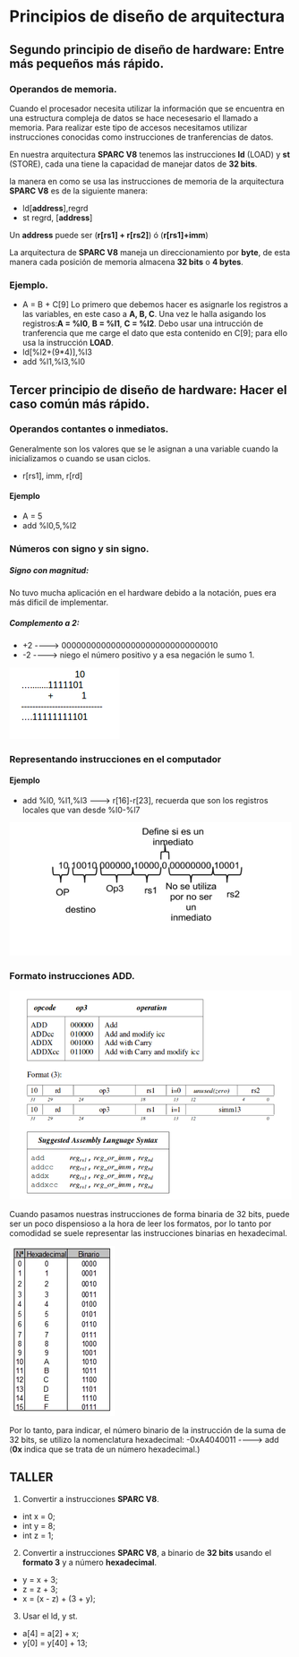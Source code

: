 # Principios de diseño de arquitectura
## Segundo principio de diseño de hardware: Entre más pequeños más rápido.
### Operandos de memoria.

Cuando el procesador necesita utilizar la información que se encuentra en una estructura compleja de datos se hace necesesario el llamado a memoria. Para realizar este tipo de accesos necesitamos utilizar instrucciones conocidas como instrucciones de tranferencias de datos.

En nuestra arquitectura **SPARC V8** tenemos las instrucciones **ld** (LOAD) y **st** (STORE), cada una tiene la capacidad de manejar datos de **32 bits**.

la manera en como se usa las instrucciones de memoria de la arquitectura **SPARC V8** es de la siguiente manera:

- ld[**address**],regrd
- st regrd, [**address**]

Un **address** puede ser (**r[rs1] + r[rs2]**) ó (**r[rs1]+imm**)

La arquitectura de **SPARC V8** maneja un direccionamiento por **byte**, de esta manera cada posición de memoria almacena **32 bits** o **4 bytes**.


### Ejemplo.

- A = B + C[9]
Lo primero que debemos hacer es asignarle los registros a las variables, en este caso a **A, B, C**.
Una vez le halla asigando los registros:**A = %l0**,  **B = %l1**, **C = %l2**. Debo usar una intrucción de tranferencia que me carge el dato que esta contenido en C[9]; para ello usa la instrucción **LOAD**.
- ld[%l2+(9*4)],%l3
- add %l1,%l3,%l0
## Tercer principio de diseño de hardware: Hacer el caso común más rápido.

### Operandos contantes o inmediatos.
Generalmente son los valores que se le asignan a una variable cuando la inicializamos o cuando se usan ciclos.

- r[rs1], imm, r[rd]
#### Ejemplo
- A = 5
- add %l0,5,%l2
### Números con signo y sin signo.
##### Signo con magnitud:
No tuvo mucha aplicación en el hardware debido a la notación, pues era más dificil de implementar.

##### Complemento a 2:

- +2 ----> 00000000000000000000000000000010
- -2 ----> niego el número positivo y a esa negación le sumo 1.

![Complemento a 2](./images/complemento2.png "Complemento a 2")

### Representando instrucciones en el computador
#### Ejemplo
- add %l0, %l1,%l3 ---> r[16]-r[23], recuerda que son los registros locales que van desde %l0-%l7


![Instrucciones](./images/instruccionadd.png "Instruccion")

### Formato instrucciones ADD.

![Formato add](./images/formatoadd.png "Formato add")

Cuando pasamos nuestras instrucciones de forma binaria de 32 bits, puede ser un poco dispensioso a la hora de leer los formatos, por lo tanto por comodidad se suele representar las instrucciones binarias en hexadecimal.


![Tabla hexadecimal](./images/tabla-hexadecimal-binario.jpg "Tabla Hexadecimal")

Por lo tanto, para indicar, el número binario de la instrucción de la suma de 32 bits, se utilizo la nomenclatura hexadecimal:
-0xA4040011 ----> add (**0x** indica que se trata de un número hexadecimal.) 

## TALLER

1. Convertir a instrucciones **SPARC V8**.
- int x = 0; 
- int y = 8; 
- int z = 1; 
2. Convertir a instrucciones **SPARC V8**, a binario de **32 bits** usando el **formato 3** y a número **hexadecimal**.
- y = x + 3;
- z = z + 3;
- x = (x - z) + (3 + y);

3. Usar el ld, y st.
- a[4] = a[2] + x;
- y[0] = y[40] + 13;

